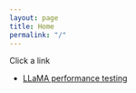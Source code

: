 ```yaml
---
layout: page
title: Home
permalink: "/"
---
```


Click a link
- [LLaMA performance testing](/llamacpp_performance)
